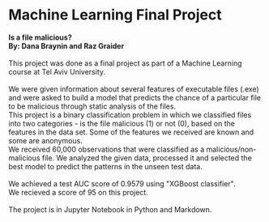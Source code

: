 # Machine Learning Final Project
**Is a file malicious?**<br>
**By: Dana Braynin and Raz Graider**<br><br>
This project was done as a final project as part of a Machine Learning course at Tel Aviv University.<br><br>
We were given information about several features of executable files (.exe) and were asked to build a model that predicts the chance of a particular file to be malicious through static analysis of the files.<br>
This project is a binary classification problem in which we classified files into two categories - is the file malicious (1) or not (0), based on the features in the data set. Some of the features we received are known and some are anonymous.<br>
We received 60,000 observations that were classified as a malicious/non-malicious file. We analyzed the given data, processed it and selected the best model to predict the patterns in the unseen test data.<br><br>
We achieved a test AUC score of 0.9579 using "XGBoost classifier".<br>
We recieved a score of 95 on this project.<br><br>
The project is in Jupyter Notebook in Python and Markdown.<br><br>
